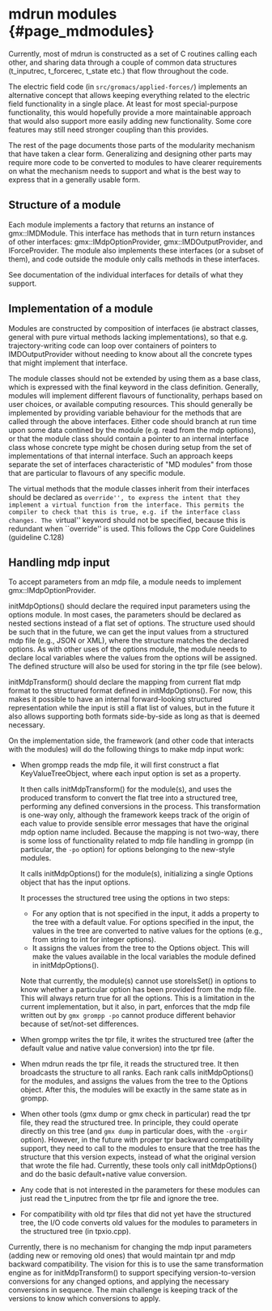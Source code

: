 mdrun modules {#page_mdmodules}
=============

Currently, most of mdrun is constructed as a set of C routines calling each
other, and sharing data through a couple of common data structures (t_inputrec,
t_forcerec, t_state etc.) that flow throughout the code.

The electric field code (in `src/gromacs/applied-forces/`) implements an
alternative concept that allows keeping everything related to the electric
field functionality in a single place.  At least for most special-purpose
functionality, this would hopefully provide a more maintainable approach that
would also support more easily adding new functionality.  Some core features
may still need stronger coupling than this provides.

The rest of the page documents those parts of the modularity mechanism that
have taken a clear form.  Generalizing and designing other parts may require
more code to be converted to modules to have clearer requirements on what the
mechanism needs to support and what is the best way to express that in a
generally usable form.

Structure of a module
---------------------

Each module implements a factory that returns an instance of gmx::IMDModule.
This interface has methods that in turn return instances of other interfaces:
gmx::IMdpOptionProvider, gmx::IMDOutputProvider, and IForceProvider.
The module also implements these interfaces (or a subset of them), and code
outside the module only calls methods in these interfaces.

See documentation of the individual interfaces for details of what they
support.

Implementation of a module
--------------------------

Modules are constructed by composition of interfaces (ie abstract classes,
general with pure virtual methods lacking implementations), so that e.g.
trajectory-writing code can loop over containers of pointers to
IMDOutputProvider without needing to know about all the concrete types
that might implement that interface.

The module classes should not be extended by using them as a base
class, which is expressed with the final keyword in the class
definition. Generally, modules will implement different flavours of
functionality, perhaps based on user choices, or available computing
resources. This should generally be implemented by providing variable
behaviour for the methods that are called through the above
interfaces. Either code should branch at run time upon some data
contined by the module (e.g.  read from the mdp options), or that the
module class should contain a pointer to an internal interface class
whose concrete type might be chosen during setup from the set of
implementations of that internal interface. Such an approach keeps
separate the set of interfaces characteristic of "MD modules" from
those that are particular to flavours of any specific module.

The virtual methods that the module classes inherit from their
interfaces should be declared as ``override'', to express the intent
that they implement a virtual function from the interface. This
permits the compiler to check that this is true, e.g. if the interface
class changes. The ``virtual'' keyword should not be specified,
because this is redundant when ``override'' is used. This follows
the Cpp Core Guidelines (guideline C.128)

Handling mdp input
------------------

To accept parameters from an mdp file, a module needs to implement
gmx::IMdpOptionProvider.

initMdpOptions() should declare the required input parameters using the options
module.  In most cases, the parameters should be declared as nested sections
instead of a flat set of options.  The structure used should be such that in
the future, we can get the input values from a structured mdp file (e.g., JSON
or XML), where the structure matches the declared options.  As with other uses
of the options module, the module needs to declare local variables where the
values from the options will be assigned.  The defined structure will also be
used for storing in the tpr file (see below).

initMdpTransform() should declare the mapping from current flat mdp format to
the structured format defined in initMdpOptions().  For now, this makes it
possible to have an internal forward-looking structured representation while
the input is still a flat list of values, but in the future it also allows
supporting both formats side-by-side as long as that is deemed necessary.

On the implementation side, the framework (and other code that interacts with
the modules) will do the following things to make mdp input work:

* When grompp reads the mdp file, it will first construct a flat
  KeyValueTreeObject, where each input option is set as a property.

  It then calls initMdpTransform() for the module(s), and uses the produced
  transform to convert the flat tree into a structured tree, performing any
  defined conversions in the process.  This transformation is one-way only,
  although the framework keeps track of the origin of each value to provide
  sensible error messages that have the original mdp option name included.
  Because the mapping is not two-way, there is some loss of functionality
  related to mdp file handling in grompp (in particular, the `-po` option) for
  options belonging to the new-style modules.

  It calls initMdpOptions() for the module(s), initializing a single Options
  object that has the input options.

  It processes the structured tree using the options in two steps:

  * For any option that is not specified in the input, it adds a property to
    the tree with a default value.  For options specified in the input, the
    values in the tree are converted to native values for the options (e.g.,
    from string to int for integer options).
  * It assigns the values from the tree to the Options object.  This will make
    the values available in the local variables the module defined in
    initMdpOptions().

  Note that currently, the module(s) cannot use storeIsSet() in options to know
  whether a particular option has been provided from the mdp file.  This will
  always return true for all the options.  This is a limitation in the current
  implementation, but it also, in part, enforces that the mdp file written out
  by `gmx grompp -po` cannot produce different behavior because of set/not-set
  differences.

* When grompp writes the tpr file, it writes the structured tree (after the
  default value and native value conversion) into the tpr file.

* When mdrun reads the tpr file, it reads the structured tree.
  It then broadcasts the structure to all ranks.  Each rank calls
  initMdpOptions() for the modules, and assigns the values from the tree to the
  Options object.  After this, the modules will be exactly in the same state as
  in grompp.

* When other tools (gmx dump or gmx check in particular) read the tpr file,
  they read the structured tree.  In principle, they could operate directly on
  this tree (and `gmx dump` in particular does, with the `-orgir` option).
  However, in the future with proper tpr backward compatibility support, they
  need to call to the modules to ensure that the tree has the structure that
  this version expects, instead of what the original version that wrote the
  file had.  Currently, these tools only call initMdpOptions() and do the basic
  default+native value conversion.

* Any code that is not interested in the parameters for these modules can just
  read the t_inputrec from the tpr file and ignore the tree.

* For compatibility with old tpr files that did not yet have the structured
  tree, the I/O code converts old values for the modules to parameters in the
  structured tree (in tpxio.cpp).

Currently, there is no mechanism for changing the mdp input parameters (adding
new or removing old ones) that would maintain tpr and mdp backward
compatibility.  The vision for this is to use the same transformation engine as
for initMdpTransform() to support specifying version-to-version conversions for
any changed options, and applying the necessary conversions in sequence.  The
main challenge is keeping track of the versions to know which conversions to
apply.
